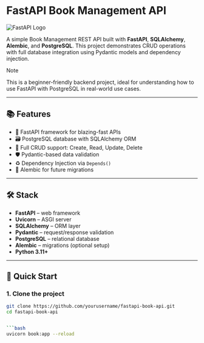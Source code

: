 # FastAPI Book Management API

![FastAPI Logo](https://fastapi.tiangolo.com/img/logo-margin/logo-teal.png)

A simple Book Management REST API built with **FastAPI**, **SQLAlchemy**, **Alembic**, and **PostgreSQL**. This project demonstrates CRUD operations with full database integration using Pydantic models and dependency injection.

> [!NOTE]
> This is a beginner-friendly backend project, ideal for understanding how to use FastAPI with PostgreSQL in real-world use cases.

---

## 📚 Features

- 🚀 FastAPI framework for blazing-fast APIs
- 🗃️ PostgreSQL database with SQLAlchemy ORM
- 🔄 Full CRUD support: Create, Read, Update, Delete
- 🛡️ Pydantic-based data validation
- ♻️ Dependency Injection via `Depends()`
- 🔧 Alembic for future migrations

---

## 🛠️ Stack

- **FastAPI** – web framework
- **Uvicorn** – ASGI server
- **SQLAlchemy** – ORM layer
- **Pydantic** – request/response validation
- **PostgreSQL** – relational database
- **Alembic** – migrations (optional setup)
- **Python 3.11+**

---

## 🚀 Quick Start

### 1. Clone the project

```bash
git clone https://github.com/yourusername/fastapi-book-api.git
cd fastapi-book-api


```bash 
uvicorn book:app --reload


